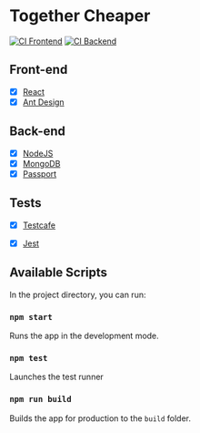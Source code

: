 # Together Cheaper

[![CI Frontend](https://github.com/pavjelv/TicketsApp/actions/workflows/main.yml/badge.svg)](https://github.com/pavjelv/TicketsApp/actions/workflows/main.yml)
[![CI Backend](https://github.com/pavjelv/TicketsApp/actions/workflows/main-server.yml/badge.svg)](https://github.com/pavjelv/TicketsApp/actions/workflows/main-server.yml)
## Front-end
* [x] [React](https://reactjs.org/)
* [x] [Ant Design](https://ant.design/)

## Back-end
* [x] [NodeJS](https://nodejs.org/en/)
* [x] [MongoDB](https://www.mongodb.com/)
* [x] [Passport](http://www.passportjs.org/)

## Tests
* [x] [Testcafe](https://testcafe.io/)
* [x] [Jest](https://jestjs.io/)


## Available Scripts

In the project directory, you can run:

### `npm start`

Runs the app in the development mode.<br>

### `npm test`

Launches the test runner

### `npm run build`

Builds the app for production to the `build` folder.<br>
